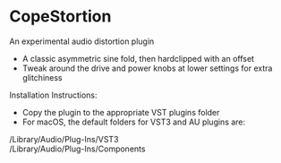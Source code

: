 # CopeStortion
An experimental audio distortion plugin

- A classic asymmetric sine fold, then hardclipped with an offset<br>
- Tweak around the drive and power knobs at lower settings for extra glitchiness<br>

Installation Instructions:<br>

- Copy the plugin to the appropriate VST plugins folder<br>
- For macOS, the default folders for VST3 and AU plugins are:<br>

/Library/Audio/Plug-Ins/VST3<br>
/Library/Audio/Plug-Ins/Components<br>
